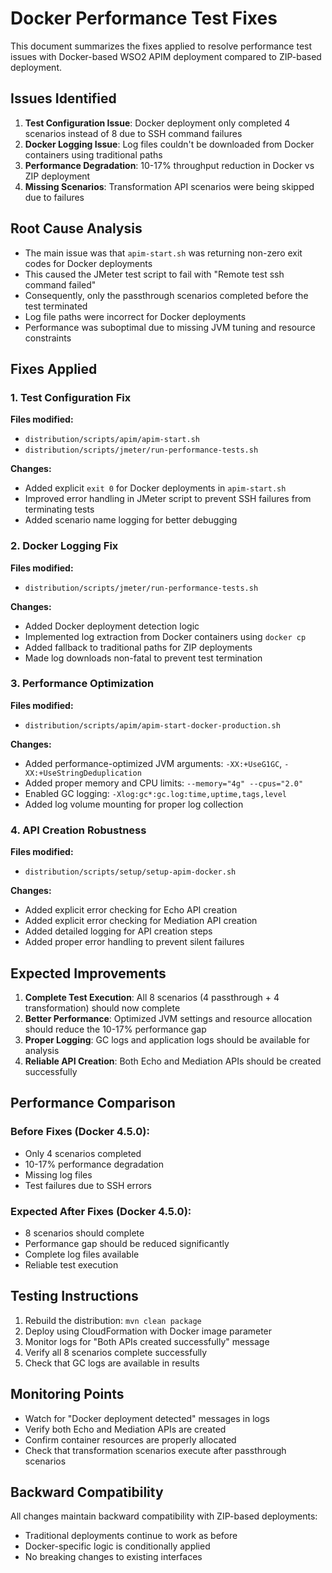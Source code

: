 # Docker Performance Test Fixes

This document summarizes the fixes applied to resolve performance test issues with Docker-based WSO2 APIM deployment compared to ZIP-based deployment.

## Issues Identified

1. **Test Configuration Issue**: Docker deployment only completed 4 scenarios instead of 8 due to SSH command failures
2. **Docker Logging Issue**: Log files couldn't be downloaded from Docker containers using traditional paths
3. **Performance Degradation**: 10-17% throughput reduction in Docker vs ZIP deployment
4. **Missing Scenarios**: Transformation API scenarios were being skipped due to failures

## Root Cause Analysis

- The main issue was that `apim-start.sh` was returning non-zero exit codes for Docker deployments
- This caused the JMeter test script to fail with "Remote test ssh command failed"
- Consequently, only the passthrough scenarios completed before the test terminated
- Log file paths were incorrect for Docker deployments
- Performance was suboptimal due to missing JVM tuning and resource constraints

## Fixes Applied

### 1. Test Configuration Fix
**Files modified:**
- `distribution/scripts/apim/apim-start.sh`
- `distribution/scripts/jmeter/run-performance-tests.sh`

**Changes:**
- Added explicit `exit 0` for Docker deployments in `apim-start.sh` 
- Improved error handling in JMeter script to prevent SSH failures from terminating tests
- Added scenario name logging for better debugging

### 2. Docker Logging Fix
**Files modified:**
- `distribution/scripts/jmeter/run-performance-tests.sh`

**Changes:**
- Added Docker deployment detection logic
- Implemented log extraction from Docker containers using `docker cp`
- Added fallback to traditional paths for ZIP deployments
- Made log downloads non-fatal to prevent test termination

### 3. Performance Optimization
**Files modified:**
- `distribution/scripts/apim/apim-start-docker-production.sh`

**Changes:**
- Added performance-optimized JVM arguments: `-XX:+UseG1GC`, `-XX:+UseStringDeduplication`
- Added proper memory and CPU limits: `--memory="4g" --cpus="2.0"`
- Enabled GC logging: `-Xlog:gc*:gc.log:time,uptime,tags,level`
- Added log volume mounting for proper log collection

### 4. API Creation Robustness
**Files modified:**
- `distribution/scripts/setup/setup-apim-docker.sh`

**Changes:**
- Added explicit error checking for Echo API creation
- Added explicit error checking for Mediation API creation
- Added detailed logging for API creation steps
- Added proper error handling to prevent silent failures

## Expected Improvements

1. **Complete Test Execution**: All 8 scenarios (4 passthrough + 4 transformation) should now complete
2. **Better Performance**: Optimized JVM settings and resource allocation should reduce the 10-17% performance gap
3. **Proper Logging**: GC logs and application logs should be available for analysis
4. **Reliable API Creation**: Both Echo and Mediation APIs should be created successfully

## Performance Comparison

### Before Fixes (Docker 4.5.0):
- Only 4 scenarios completed
- 10-17% performance degradation
- Missing log files
- Test failures due to SSH errors

### Expected After Fixes (Docker 4.5.0):
- 8 scenarios should complete
- Performance gap should be reduced significantly  
- Complete log files available
- Reliable test execution

## Testing Instructions

1. Rebuild the distribution: `mvn clean package`
2. Deploy using CloudFormation with Docker image parameter
3. Monitor logs for "Both APIs created successfully" message
4. Verify all 8 scenarios complete successfully
5. Check that GC logs are available in results

## Monitoring Points

- Watch for "Docker deployment detected" messages in logs
- Verify both Echo and Mediation APIs are created
- Confirm container resources are properly allocated
- Check that transformation scenarios execute after passthrough scenarios

## Backward Compatibility

All changes maintain backward compatibility with ZIP-based deployments:
- Traditional deployments continue to work as before
- Docker-specific logic is conditionally applied
- No breaking changes to existing interfaces
